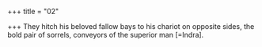 +++
title = "02"

+++
They hitch his beloved fallow bays to his chariot on opposite sides, the bold pair of sorrels, conveyors of the superior man [=Indra].